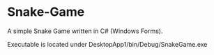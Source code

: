 # Snake-Game
A simple Snake Game written in C# (Windows Forms).

Executable is located under DesktopApp1/bin/Debug/SnakeGame.exe
